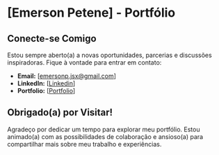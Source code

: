 # [Emerson Petene] - Portfólio

## Conecte-se Comigo

Estou sempre aberto(a) a novas oportunidades, parcerias e discussões inspiradoras. Fique à vontade para entrar em contato:

- **Email:** [emersonp.jsx@gmail.com]
- **LinkedIn:** [[Linkedin](https://www.linkedin.com/in/emersonpetene/)]
- **Portfolio:** [[Portfolio](https://emersonpetene.000webhostapp.com/)]

## Obrigado(a) por Visitar!

Agradeço por dedicar um tempo para explorar meu portfólio. Estou animado(a) com as possibilidades de colaboração e ansioso(a) para compartilhar mais sobre meu trabalho e experiências.
